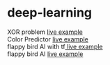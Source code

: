 # deep-learning


XOR problem <a href="https://zaabta.github.io/deep-learning/Neural-Networks/XOR-problem"> live example</a></br>
Color Predictor <a href="https://zaabta.github.io/deep-learning/Neural-Networks/Neural-Network-Color-Predictor/"> live example</a></br>
flappy bird AI with tf<a href="https://zaabta.github.io/deep-learning/p5-1/"> live example</a></br>
flappy bird AI <a href="https://zaabta.github.io/deep-learning/my%20flappy%20bird%20ai"> live example</a></br> 
